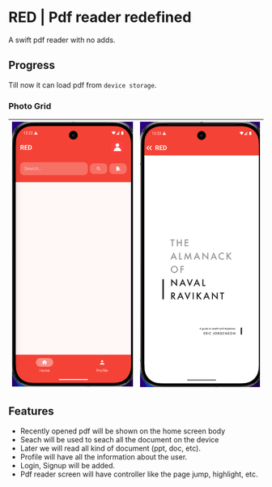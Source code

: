 # RED | Pdf reader redefined

A swift pdf reader with no adds.

## Progress
Till now it can load pdf from `device storage`. 

### Photo Grid
| ![Image 1](/gitresources/1.png) | ![Image 2](/gitresources/2.png) |
|---------------------------------|---------------------------------|

## Features
- Recently opened pdf will be shown on the home screen body
- Seach will be used to seach all the document on the device
- Later we will read all kind of document (ppt, doc, etc).
- Profile will have all the information about the user.
- Login, Signup will be added.
- Pdf reader screen will have controller like the page jump, highlight, etc.
